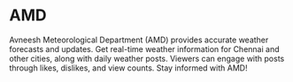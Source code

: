 # AMD
Avneesh Meteorological Department (AMD) provides accurate weather forecasts and updates. Get real-time weather information for Chennai and other cities, along with daily weather posts. Viewers can engage with posts through likes, dislikes, and view counts. Stay informed with AMD!
